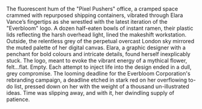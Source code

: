 The fluorescent hum of the "Pixel Pushers" office, a cramped space crammed with repurposed shipping containers, vibrated through Elara Vance’s fingertips as she wrestled with the latest iteration of the "Everbloom" logo.  A dozen half-eaten bowls of instant ramen, their plastic lids reflecting the harsh overhead light, lined the makeshift workstation.  Outside, the relentless grey of the perpetual overcast London sky mirrored the muted palette of her digital canvas.  Elara, a graphic designer with a penchant for bold colours and intricate details, found herself inexplicably stuck. The logo, meant to evoke the vibrant energy of a mythical flower, felt…flat.  Empty.  Each attempt to inject life into the design ended in a dull, grey compromise.  The looming deadline for the Everbloom Corporation's rebranding campaign, a deadline etched in stark red on her overflowing to-do list, pressed down on her with the weight of a thousand un-illustrated ideas.  Time was slipping away, and with it, her dwindling supply of patience.
